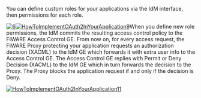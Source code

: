 You can define custom roles for your applications via the IdM interface,
then permissions for each role.

[![6](http://www.fiware.org/wp-content/uploads/2014/11/6.png)](http://www.fiware.org/wp-content/uploads/2014/11/6.png)[![HowToImplementOAuth2InYourApplication9](http://www.fiware.org/wp-content/uploads/2015/04/HowToImplementOAuth2InYourApplication9-300x279.png)](http://www.fiware.org/wp-content/uploads/2015/04/HowToImplementOAuth2InYourApplication9.png)When
you define new role permissions, the IdM commits the resulting access
control policy to the FIWARE Access Control GE. From now on, for every
access request, the FIWARE Proxy protecting your application requests an
authorization decision (XACML) to the IdM GE which forwards it with
extra user info to the Access Control GE. The Access Control GE replies
with Permit or Deny Decision (XACML) to the IdM GE which in turn
forwards the decision to the Proxy. The Proxy blocks the application
request if and only if the decision is Deny.

[![HowToImplementOAuth2InYourApplication11](http://www.fiware.org/wp-content/uploads/2015/04/HowToImplementOAuth2InYourApplication11.png)](http://www.fiware.org/wp-content/uploads/2015/04/HowToImplementOAuth2InYourApplication11.png)

